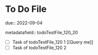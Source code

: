 # To Do File

due:: 2022-09-04

metadatafield:: todoTestFile_120\_20

- [ ] Task of todoTestFile_120 1 [[Query me]]
- [ ] Task of todoTestFile_120 2
